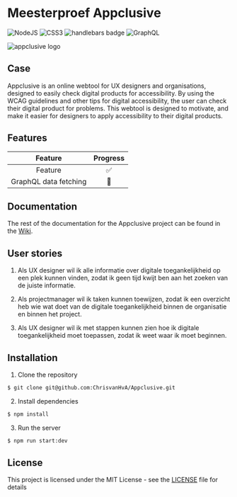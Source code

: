 # Meesterproef Appclusive

![NodeJS](https://img.shields.io/badge/node.js-6DA55F?style=for-the-badge&logo=node.js&logoColor=white)
![CSS3](https://img.shields.io/badge/css3-%231572B6.svg?style=for-the-badge&logo=css3&logoColor=white)
![handlebars badge](https://img.shields.io/badge/Handlebars.js-f0772b?style=for-the-badge&logo=handlebarsdotjs&logoColor=white)
![GraphQL](https://img.shields.io/badge/-GraphQL-E10098?style=for-the-badge&logo=graphql&logoColor=white)

![appclusive logo](https://github.com/ChrisvanHvA/Appclusive/assets/90341211/97bc65a3-8953-41f4-aa65-2936546a81ce)

## Case

Appclusive is an online webtool for UX designers and organisations, designed to easily check digital products for accessibility. By using the WCAG guidelines and other tips for digital accessibility, the user can check their digital product for problems. This webtool is designed to motivate, and make it easier for designers to apply accessibility to their digital products.

## Features

|        Feature        | Progress |
| :-------------------: | :------: |
|        Feature        |    ✅    |
| GraphQL data fetching |    🚧    |

## Documentation

The rest of the documentation for the Appclusive project can be found in the [Wiki](https://github.com/ChrisvanHvA/Appclusive/wiki).

## User stories

1. Als UX designer wil ik alle informatie over digitale toegankelijkheid op een plek kunnen vinden, zodat ik geen tijd kwijt ben aan het zoeken van de juiste informatie.

2. Als projectmanager wil ik taken kunnen toewijzen, zodat ik een overzicht heb wie wat doet van de digitale toegankelijkheid binnen de organisatie en binnen het project.

3. Als UX designer wil ik met stappen kunnen zien hoe ik digitale toegankelijkheid moet toepassen, zodat ik weet waar ik moet beginnen.

## Installation

1. Clone the repository

```bash
$ git clone git@github.com:ChrisvanHvA/Appclusive.git
```

2. Install dependencies

```bash
$ npm install
```

3. Run the server

```bash
$ npm run start:dev
```

## License

This project is licensed under the MIT License - see the [LICENSE](LICENSE) file for details
